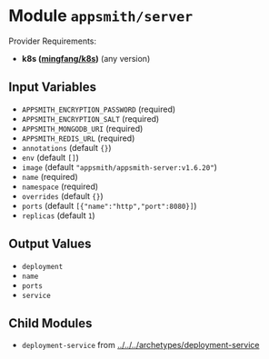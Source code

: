 
# Module `appsmith/server`

Provider Requirements:
* **k8s ([mingfang/k8s](https://registry.terraform.io/providers/mingfang/k8s/latest))** (any version)

## Input Variables
* `APPSMITH_ENCRYPTION_PASSWORD` (required)
* `APPSMITH_ENCRYPTION_SALT` (required)
* `APPSMITH_MONGODB_URI` (required)
* `APPSMITH_REDIS_URL` (required)
* `annotations` (default `{}`)
* `env` (default `[]`)
* `image` (default `"appsmith/appsmith-server:v1.6.20"`)
* `name` (required)
* `namespace` (required)
* `overrides` (default `{}`)
* `ports` (default `[{"name":"http","port":8080}]`)
* `replicas` (default `1`)

## Output Values
* `deployment`
* `name`
* `ports`
* `service`

## Child Modules
* `deployment-service` from [../../../archetypes/deployment-service](../../../archetypes/deployment-service)

